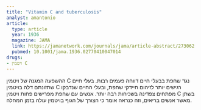 ```yaml
---
title: "Vitamin C and tuberculosis"
analyst: amantonio
article:
  type: article
  year: 1936
  magazine: JAMA
  link: https://jamanetwork.com/journals/jama/article-abstract/273062
  pubmed: 10.1001/jama.1936.02770410047014
drugs:
- ויטמין C
---
```


ההשפעה המגנה של ויטמין C נגד שחפת בבעלי חיים דווחה פעמים רבות. בעלי חיים שתזונתם דלה בויטמין C רגישים יותר לזיהום חיידקי שחפת, ובעלי החיים שנדבקו מפתחים צפדינה בשכיחות רבה יותר.
אנשים עם שחפת מפרישים פחות ויטמין C בשתן מאשר אנשים בריאים, וזה כנראה אומר כי הצורך של הגוף בויטמין עולה בזמן המחלה.
